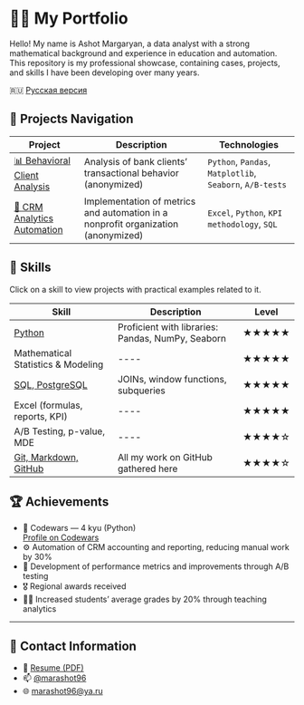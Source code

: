 # 👨‍💻 My Portfolio

Hello! My name is Ashot Margaryan, a data analyst with a strong mathematical background and experience in education and automation. This repository is my professional showcase, containing cases, projects, and skills I have been developing over many years.

🇷🇺 [Русская версия](README.md)

## 🧭 Projects Navigation

| Project | Description | Technologies |
|---------|-------------|--------------|
| [📊 Behavioral Client Analysis](./projects/paysim_analysis/README.md) | Analysis of bank clients’ transactional behavior (anonymized) | `Python`, `Pandas`, `Matplotlib`, `Seaborn`, `A/B-tests` |
| [📁 CRM Analytics Automation](./projects/crm_automation/README.md) | Implementation of metrics and automation in a nonprofit organization (anonymized) | `Excel`, `Python`, `KPI methodology`, `SQL` |

## 🧰 Skills

Click on a skill to view projects with practical examples related to it.

| Skill | Description | Level |
|-------|-------------|-------|
| [Python](https://github.com/marashot96/Python-skills) | Proficient with libraries: Pandas, NumPy, Seaborn | ★★★★★ |
| Mathematical Statistics & Modeling | ---- | ★★★★★ |
| [SQL, PostgreSQL](https://github.com/marashot96/SQL-Skills) | JOINs, window functions, subqueries | ★★★★★ |
| Excel (formulas, reports, KPI) | ---- | ★★★★★ |
| A/B Testing, p-value, MDE | ---- | ★★★★☆ |
| [Git, Markdown, GitHub](https://github.com/marashot96/) | All my work on GitHub gathered here | ★★★★☆ |

## 🏆 Achievements

- 🎯 Codewars — 4 kyu (Python)  
  [Profile on Codewars](https://www.codewars.com/users/marashot96)  
- ⚙️ Automation of CRM accounting and reporting, reducing manual work by 30%
- 🧪 Development of performance metrics and improvements through A/B testing
- 🎖️ Regional awards received
- 👨‍🏫 Increased students’ average grades by 20% through teaching analytics  

---

## 💼 Contact Information

- 📄 [Resume (PDF)](#)  
- 📫 [@marashot96](https://t.me/marashot96)
- 🌐 [marashot96@ya.ru](mailto:marashot96@ya.ru)
